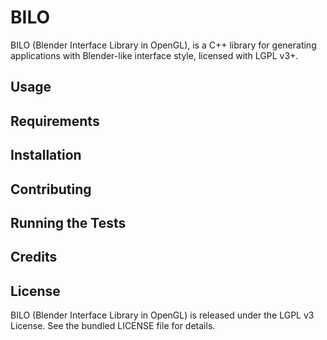 BILO
===

BILO (Blender Interface Library in OpenGL), is a C++ library for generating
applications with Blender-like interface style, licensed with LGPL
v3+.

## Usage

## Requirements

## Installation

## Contributing

## Running the Tests

## Credits

## License

BILO (Blender Interface Library in OpenGL) is released under the LGPL v3
License. See the bundled LICENSE file for details.